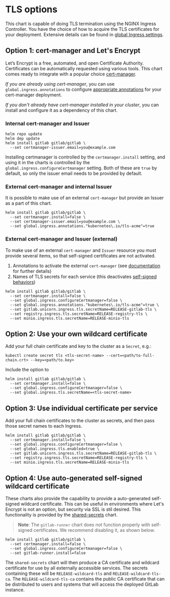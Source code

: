 # TLS options

This chart is capable of doing TLS termination using the NGINX Ingress Controller. You have the choice of how to
acquire the TLS certificates for your deployment. Extensive details can be found in [global Ingress settings](../charts/globals.md#configure-ingress-settings).

## Option 1: cert-manager and Let's Encrypt

Let’s Encrypt is a free, automated, and open Certificate Authority. Certificates can be automatically requested
using various tools. This chart comes ready to integrate with a popular choice [cert-manager](https://github.com/jetstack/cert-manager).

*If you are already using cert-manager*, you can use `global.ingress.annotations` to configure [appropriate annotations][cm-annotations] for your cert-manager deployment.

*If you don't already have cert-manager installed in your cluster*, you can install and configure it as a dependency of this chart.

### Internal cert-manager and Issuer

```shell
helm repo update
helm dep update
helm install gitlab gitlab/gitlab \
  --set certmanager-issuer.email=you@example.com
```

Installing certmanager is controlled by the `certmanager.install` setting, and using it in the charts is controlled by the
`global.ingress.configureCertmanager` setting. Both of these are `true` by default, so only the issuer email needs to be
provided by default.

### External cert-manager and internal Issuer

It is possible to make use of an external `cert-manager` but provide an Issuer as a part of this chart.

```shell
helm install gitlab gitlab/gitlab \
  --set certmanager.install=false \
  --set certmanager-issuer.email=you@example.com \
  --set global.ingress.annotations."kubernetes\.io/tls-acme"=true
```

### External cert-manager and Issuer (external)

To make use of an external `cert-manager` and `Issuer` resource you must provide several items, so that self-signed certificates
are not activated.

1. Annotations to activate the external `cert-manager` (see [documentation][cm-annotations] for further details)
1. Names of TLS secrets for each service (this deactivates [self-signed behaviors](#option-4-use-auto-generated-self-signed-wildcard-certificate))

```shell
helm install gitlab gitlab/gitlab \
  --set certmanager.install=false \
  --set global.ingress.configureCertmanager=false \
  --set global.ingress.annotations."kubernetes\.io/tls-acme"=true \
  --set gitlab.unicorn.ingress.tls.secretName=RELEASE-gitlab-tls \
  --set registry.ingress.tls.secretName=RELEASE-registry-tls \
  --set minio.ingress.tls.secretName=RELEASE-minio-tls
```

## Option 2: Use your own wildcard certificate

Add your full chain certificate and key to the cluster as a `Secret`, e.g.:

```shell
kubectl create secret tls <tls-secret-name> --cert=<path/to-full-chain.crt> --key=<path/to.key>
```

Include the option to

```shell
helm install gitlab gitlab/gitlab \
  --set certmanager.install=false \
  --set global.ingress.configureCertmanager=false \
  --set global.ingress.tls.secretName=<tls-secret-name>
```

## Option 3: Use individual certificate per service

Add your full chain certificates to the cluster as secrets, and then pass those secret names to each Ingress.

```shell
helm install gitlab gitlab/gitlab \
  --set certmanager.install=false \
  --set global.ingress.configureCertmanager=false \
  --set global.ingress.tls.enabled=true \
  --set gitlab.unicorn.ingress.tls.secretName=RELEASE-gitlab-tls \
  --set registry.ingress.tls.secretName=RELEASE-registry-tls \
  --set minio.ingress.tls.secretName=RELEASE-minio-tls
```

## Option 4: Use auto-generated self-signed wildcard certificate

These charts also provide the capability to provide a auto-generated self-signed wildcard certificate.
This can be useful in environments where Let's Encrypt is not an option, but security via SSL is stil
desired. This functionality is provided by the [shared-secrets](../charts/shared-secrets/index.md) chart.

> **Note**: The `gitlab-runner` chart does not function properly with self-signed certificates. We recommend
disabling it, as shown below.

```shell
helm install gitlab gitlab/gitlab \
  --set certmanager.install=false \
  --set global.ingress.configureCertmanager=false \
  --set gitlab-runner.install=false
```

The `shared-secrets` chart will then produce a CA certificate and wildcard certificate for use by all externally
accessible services. The secrets containing these will be `RELEASE-wildcard-tls` and `RELEASE-wildcard-tls-ca`.
The `RELEASE-wildcard-tls-ca` contains the public CA certificate that can be distributed to users and systems that
will access the deployed GitLab instance.

[cm-annotations]: https://cert-manager.io/docs/usage/ingress/#supported-annotations
